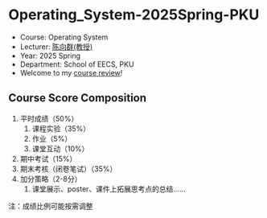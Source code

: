# Operating_System-2025Spring-PKU

- Course: Operating System
- Lecturer: [陈向群(教授)](https://cs.pku.edu.cn/info/1062/1604.htm)
- Year: 2025 Spring
- Department: School of EECS, PKU
- Welcome to my [course review](https://www.lyt0112.com/blog/course_review-zh)!

## Course Score Composition

1. 平时成绩（50%）
   1. 课程实验（35%）
   2. 作业（5%）
   3. 课堂互动（10%）
2. 期中考试（15%）
3. 期末考核（闭卷笔试）（35%）
4. 加分策略（2-8分）
   1. 课堂展示、poster、课件上拓展思考点的总结……

注：成绩比例可能按需调整
